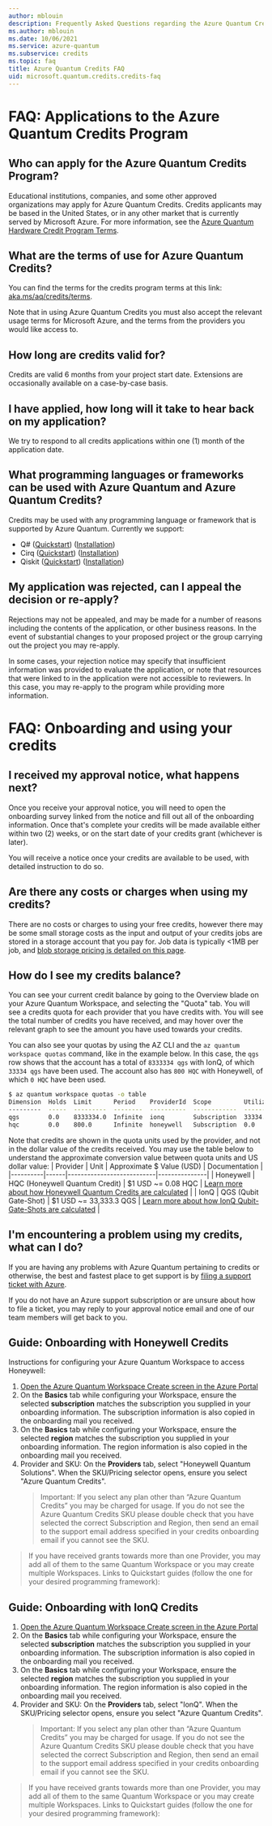 ```yaml
---
author: mblouin
description: Frequently Asked Questions regarding the Azure Quantum Credits Program
ms.author: mblouin
ms.date: 10/06/2021
ms.service: azure-quantum
ms.subservice: credits
ms.topic: faq
title: Azure Quantum Credits FAQ
uid: microsoft.quantum.credits.credits-faq
---
```


# FAQ: Applications to the Azure Quantum Credits Program

## Who can apply for the Azure Quantum Credits Program?
Educational institutions, companies, and some other approved organizations may apply for Azure Quantum Credits. Credits applicants may be based in the United States, or in any other market that is currently served by Microsoft Azure. For more information, see the [Azure Quantum Hardware Credit Program Terms](https://aka.ms/aq/credits/terms).

## What are the terms of use for Azure Quantum Credits?
You can find the terms for the credits program terms at this link: [aka.ms/aq/credits/terms](https://aka.ms/aq/credits/terms).

Note that in using Azure Quantum Credits you must also accept the relevant usage terms for Microsoft Azure, and the terms from the providers you would like access to.

## How long are credits valid for?
Credits are valid 6 months from your project start date. Extensions are occasionally available on a case-by-case basis.

## I have applied, how long will it take to hear back on my application?
We try to respond to all credits applications within one (1) month of the application date.

## What programming languages or frameworks can be used with Azure Quantum and Azure Quantum Credits?
Credits may be used with any programming language or framework that is supported by Azure Quantum. Currently we support:

- Q# ([Quickstart](xref:microsoft.quantum.quickstarts.computing)) ([Installation](https://docs.microsoft.com/azure/quantum/quickstart-microsoft-qc))
- Cirq ([Quickstart](xref:microsoft.quantum.quickstarts.computing.cirq)) ([Installation](https://quantumai.google/cirq/azure-quantum/access))
- Qiskit ([Quickstart](xref:microsoft.quantum.quickstarts.computing.qiskit)) ([Installation]())

## My application was rejected, can I appeal the decision or re-apply?
Rejections may not be appealed, and may be made for a number of reasons including the contents of the application, or other business reasons. In the event of substantial changes to your proposed project or the group carrying out the project you may re-apply.

In some cases, your rejection notice may specify that insufficient information was provided to evaluate the application, or note that resources that were linked to in the application were not accessible to reviewers. In this case, you may re-apply to the program while providing more information.

# FAQ: Onboarding and using your credits

## I received my approval notice, what happens next?
Once you receive your approval notice, you will need to open the onboarding survey linked from the notice and fill out all of the onboarding information. Once that's complete your credits will be made available either within two (2) weeks, or on the start date of your credits grant (whichever is later).

You will receive a notice once your credits are available to be used, with detailed instruction to do so.

## Are there any costs or charges when using my credits?
There are no costs or charges to using your free credits, however there may be some small storage costs as the input and output of your credits jobs are stored in a storage account that you pay for. Job data is typically <1MB per job, and [blob storage pricing is detailed on this page](https://azure.microsoft.com/pricing/details/storage/blobs/).

## How do I see my credits balance?
You can see your current credit balance by going to the Overview blade on your Azure Quantum Workspace, and selecting the "Quota" tab. You will see a credits quota for each provider that you have credits with. You will see the total number of credits you have received, and may hover over the relevant graph to see the amount you have used towards your credits.

You can also see your quotas by using the AZ CLI and the `az quantum workspace quotas` command, like in the example below. In this case, the `qgs` row shows that the account has a total of `8333334 qgs` with IonQ, of which `33334 qgs` have been used. The account also has `800 HQC` with Honeywell, of which `0 HQC` have been used.
```bash
$ az quantum workspace quotas -o table
Dimension  Holds  Limit      Period    ProviderId  Scope         Utilization
---------  -----  ---------  --------  ----------  ------------  -----------
qgs        0.0    8333334.0  Infinite  ionq        Subscription  33334.0
hqc        0.0    800.0      Infinite  honeywell   Subscription  0.0
```

Note that credits are shown in the quota units used by the provider, and not in the dollar value of the credits received. You may use the table below to understand the approximate conversion value between quota units and US dollar value:
| Provider | Unit | Approximate $ Value (USD) | Documentation |
|----------|------|---------------------------|---------------|
| Honeywell | HQC (Honeywell Quantum Credit) | $1 USD ~= 0.08 HQC | [Learn more about how Honeywell Quantum Credits are calculated](xref:microsoft.quantum.providers.honeywell) |
| IonQ | QGS (Qubit Gate-Shot) | $1 USD ~= 33,333.3 QGS | [Learn more about how IonQ Qubit-Gate-Shots are calculated](xref:microsoft.quantum.providers.ionq) |

## I'm encountering a problem using my credits, what can I do?
If you are having any problems with Azure Quantum pertaining to credits or otherwise, the best and fastest place to get support is by [filing a support ticket with Azure](https://azure.microsoft.com/support/create-ticket/).

If you do not have an Azure support subscription or are unsure about how to file a ticket, you may reply to your approval notice email and one of our team members will get back to you.

## Guide: Onboarding with Honeywell Credits
Instructions for configuring your Azure Quantum Workspace to access Honeywell:

1. [Open the Azure Quantum Workspace Create screen in the Azure Portal](https://portal.azure.com/#create/Microsoft.AzureQuantum)
1. On the **Basics** tab while configuring your Workspace, ensure the selected **subscription** matches the subscription you supplied in your onboarding information. The subscription information is also copied in the onboarding mail you received.
1. On the **Basics** tab while configuring your Workspace, ensure the selected **region** matches the subscription you supplied in your onboarding information. The region information is also copied in the onboarding mail you received.
1. Provider and SKU: On the **Providers** tab, select "Honeywell Quantum Solutions". When the SKU/Pricing selector opens, ensure you select "Azure Quantum Credits".
    > Important: If you select any plan other than “Azure Quantum Credits” you may be charged for usage. If you do not see the Azure Quantum Credits SKU please double check that you have selected the correct Subscription and Region, then send an email to the support email address specified in your credits onboarding email if you cannot see the SKU.

> If you have received grants towards more than one Provider, you may add all of them to the same Quantum Workspace or you may create multiple Workspaces.
Links to Quickstart guides (follow the one for your desired programming framework):

## Guide: Onboarding with IonQ Credits

1. [Open the Azure Quantum Workspace Create screen in the Azure Portal](https://portal.azure.com/#create/Microsoft.AzureQuantum)
1. On the **Basics** tab while configuring your Workspace, ensure the selected **subscription** matches the subscription you supplied in your onboarding information. The subscription information is also copied in the onboarding mail you received.
1. On the **Basics** tab while configuring your Workspace, ensure the selected **region** matches the subscription you supplied in your onboarding information. The region information is also copied in the onboarding mail you received.
1. Provider and SKU: On the **Providers** tab, select "IonQ". When the SKU/Pricing selector opens, ensure you select "Azure Quantum Credits".
    > Important: If you select any plan other than “Azure Quantum Credits” you may be charged for usage. If you do not see the Azure Quantum Credits SKU please double check that you have selected the correct Subscription and Region, then send an email to the support email address specified in your credits onboarding email if you cannot see the SKU.

> If you have received grants towards more than one Provider, you may add all of them to the same Quantum Workspace or you may create multiple Workspaces.
Links to Quickstart guides (follow the one for your desired programming framework):

